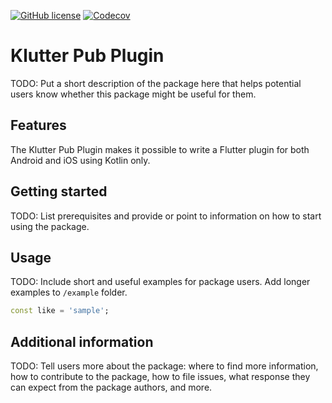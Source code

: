 [![GitHub license](https://img.shields.io/github/license/buijs-dev/klutter-dart?style=for-the-badge)](https://github.com/buijs-dev/klutter-dart/blob/main/LICENSE)
[![Codecov](https://img.shields.io/codecov/c/github/buijs-dev/klutter-dart?style=for-the-badge)](https://app.codecov.io/gh/buijs-dev/klutter-dart)

# Klutter Pub Plugin
<!-- 
This README describes the package. If you publish this package to pub.dev,
this README's contents appear on the landing page for your package.

For information about how to write a good package README, see the guide for
[writing package pages](https://dart.dev/guides/libraries/writing-package-pages). 

For general information about developing packages, see the Dart guide for
[creating packages](https://dart.dev/guides/libraries/create-library-packages)
and the Flutter guide for
[developing packages and plugins](https://flutter.dev/developing-packages). 
-->

TODO: Put a short description of the package here that helps potential users
know whether this package might be useful for them.

## Features

The Klutter Pub Plugin makes it possible to write a Flutter plugin for both Android and iOS using Kotlin only.

## Getting started

TODO: List prerequisites and provide or point to information on how to
start using the package.

## Usage

TODO: Include short and useful examples for package users. Add longer examples
to `/example` folder. 

```dart
const like = 'sample';
```

## Additional information

TODO: Tell users more about the package: where to find more information, how to 
contribute to the package, how to file issues, what response they can expect 
from the package authors, and more.

